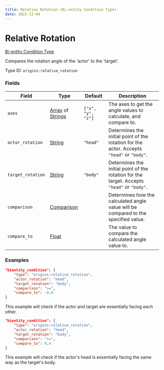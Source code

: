 ```yaml
---
title: Relative Rotation (Bi-entity Condition Type)
date: 2021-12-04
---
```


# Relative Rotation

[Bi-entity Condition Type](../bientity_condition_types.md)

Compares the rotation angle of the 'actor' to the 'target'.

Type ID: `origins:relative_rotation`


### Fields

Field | Type | Default | Description
------|------|---------|------------
`axes` | [Array](../data_types/array.md) of [Strings](../data_types/string.md) | `["x", "y", "z"]` | The axes to get the angle values to calculate, and compare to.
`actor_rotation` | [String](../data_types/string.md) | `"head"` | Determines the initial point of the rotation for the actor. Accepts `"head"` or `"body"`.
`target_rotation` | [String](../data_types/string.md) | `"body"` | Determines the initial point of the rotation for the target. Accepts `"head"` or `"body"`.
`comparison` | [Comparison](../data_types/comparison.md) | | Determines how the calculated angle value will be compared to the specified value.
`compare_to` | [Float](../data_types/float.md) | | The value to compare the calculated angle value to.


### Examples

```json
"bientity_condition": {
    "type": "origins:relative_rotation",
    "actor_rotation": "head",
    "target_rotation": "body",
    "comparison": ">=",
    "compare_to": -0.8
}
```

This example will check if the actor and target are essentially facing each other.
<br>

```json
"bientity_condition": {
    "type": "origins:relative_rotation",
    "actor_rotation": "head",
    "target_rotation": "body",
    "comparison": ">=",
    "compare_to": 0.4
}
```

This example will check if the actor's head is essentially facing the same way as the target's body.
